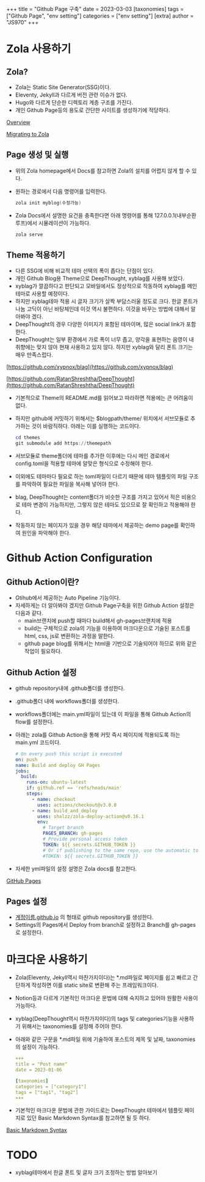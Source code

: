 +++
title = "Github Page 구축"
date = 2023-03-03
[taxonomies]
tags = ["Github Page", "env setting"]
categories = ["env setting"]
[extra]
author = "JS970"
+++
# Zola 사용하기

## Zola?

- Zola는 Static Site Generator(SSG)이다.
- Eleventy, Jekyll과 다르게 버전 관련 이슈가 없다.
- Hugo와 다르게 단순한 디렉토리 계층 구조를 가진다.
- 개인 Github Page등의 용도로 간단한 사이트를 생성하기에 적당하다.

[Overview](https://www.getzola.org/documentation/getting-started/overview/)

[Migrating to Zola](https://www.xypnox.com/blag/posts/migrating-to-zola/)

## Page 생성 및 실행

- 위의 Zola homepage에서 Docs를 참고하면 Zola의 설치를 어렵지 않게 할 수 있다.
- 원하는 경로에서 다음 명령어를 입력한다.
    
    ```powershell
    zola init myblog(수정가능)
    ```
    
- Zola Docs에서 설명한 요건을 충족한다면 아래 명령어를 통해 127.0.0.1(내부순환루프)에서 시뮬레이션이 가능하다.
    
    ```powershell
    zola serve
    ```
    

## Theme 적용하기

- 다른 SSG에 비해 비교적 테마 선택의 폭이 좁다는 단점이 있다.
- 개인 Github Blog용 Theme으로 DeepThought, xyblag를 사용해 보았다.
- xyblag가 깔끔하다고 판단되고 모바일에서도 정상적으로 작동하여 xyblag를 메인 테마로 사용할 예정이다.
- 하지만 xyblag테마 적용 시 글자 크기가 살짝 부담스러울 정도로 크다. 한글 폰트가 나눔 고딕이 아닌 바탕체인데 이것 역시 불편하다. 이것을 바꾸는 방법에 대해서 알아봐야 겠다.
- DeepThought의 경우 다양한 이미지가 포함된 테마이며, 많은 social link가 포함한다.
- DeepThought는 일부 환경에서 가로 폭이 너무 좁고, 양각을 표현하는 음영이 내 취향에는 맞지 않아 현재 사용하고 있지 않다. 하지만 xyblag와 달리 폰트 크기는 매우 만족스럽다.

[https://github.com/xypnox/blag](https://github.com/xypnox/blag)

[https://github.com/RatanShreshtha/DeepThought](https://github.com/RatanShreshtha/DeepThought)

- 기본적으로 Theme의 README.md를 읽어보고 따라하면 적용에는 큰 어려움이 없다.
- 하지만 github에 커밋하기 위해서는 $blogpath/theme/ 위치에서 서브모듈로 추가하는 것이 바람직하다. 아래는 이를 실행하는 코드이다.
    
    ```powershell
    cd themes
    git submodule add https://themepath
    ```
    
- 서브모듈로 theme폴더에 테마를 추가한 이후에는 다시 메인 경로에서 config.toml을 적용할 테마에 알맞은 형식으로 수정해야 한다.
- 이외에도 테마마다 필요로 하는 toml파일이 다르기 때문에 테마 템플릿의 파일 구조를 파악하여 필요한 파일을 복사해 넣어야 한다.
- blag, DeepThought는 content폴더가 비슷한 구조를 가지고 있어서 적은 비용으로 테마 변경이 가능하지만, 그렇지 않은 테마도 있으므로 잘 확인하고 적용해야 한다.
- 작동하지 않는 페이지가 있을 경우 해당 테마에서 제공하는 demo page를 확인하여 원인을 파악해야 한다.

# Github Action Configuration

## Github Action이란?

- Gtihub에서 제공하는 Auto Pipeline 기능이다.
- 자세하게는 더 알아봐야 겠지만 Github Page구축을 위한 Github Action 설정은 다음과 같다.
    - main브랜치에 push할 때마다 build해서 gh-pages브랜치에 적용
    - build는 구체적으로 zola의 기능을 이용하여 마크다운으로 기술된 포스트를 html, css, js로 변환하는 과정을 말한다.
    - github page blog를 위해서는 html을 기반으로 기술되어야 하므로 위와 같은 작업이 필요하다.

## Github Action 설정

- github repository내에 .github폴더를 생성한다.
- .github폴더 내에 workflows폴더를 생성한다.
- workflows폴더에는 main.yml파일이 있는데 이 파일을 통해 Github Action의 flow를 설정한다.
- 아래는 zola를 Github Action을 통해 커밋 즉시 페이지에 적용되도록 하는 main.yml 코드이다.
    
    ```yaml
    # On every push this script is executed
    on: push
    name: Build and deploy GH Pages
    jobs:
      build:
        runs-on: ubuntu-latest
        if: github.ref == 'refs/heads/main'
        steps:
          - name: checkout
            uses: actions/checkout@v3.0.0
          - name: build_and_deploy
            uses: shalzz/zola-deploy-action@v0.16.1
            env:
              # Target branch
              PAGES_BRANCH: gh-pages
              # Provide personal access token
              TOKEN: ${{ secrets.GITHUB_TOKEN }}
              # Or if publishing to the same repo, use the automatic token
              #TOKEN: ${{ secrets.GITHUB_TOKEN }}
    ```
    
- 자세한 yml파일의 설정 설명은 Zola docs를 참고한다.

[GitHub Pages](https://www.getzola.org/documentation/deployment/github-pages/)

## Pages 설정

- [계정이름.github.io](http://계정이름.github.io) 의 형태로 github repository를 생성한다.
- Settings의 Pages에서 Deploy from branch로 설정하고 Branch를 gh-pages로 설정한다.

# 마크다운 사용하기

- Zola(Eleventy, Jekyll역시 마찬가지이다)는 *.md파일로 페이지를 쉽고 빠르고 간단하게 작성하면 이를 static site로 변환해 주는 프레임워크이다.
- Notion등과 다르게 기본적인 마크다운 문법에 대해 숙지하고 있어야 원활한 사용이 가능하다.
- xyblag(DeepThought역시 마찬가지이다)의 tags 및 categories기능을 사용하기 위해서는 taxonomies를 설정해 주어야 한다.
- 아래와 같은 구문을 *.md파일 위에 기술하여 포스트의 제목 및 날짜, taxonomies의 설정이 가능하다.
    
    ```yaml
    +++
    title = "Post name"
    date = 2023-01-06
    
    [taxonomies]
    categories = ["category1"]
    tags = ["tag1", "tag2"]
    +++
    ```
    
- 기본적인 마크다운 문법에 관한 가이드로는 DeepThought 테마에서 템플릿 페이지로 있던 Basic Markdown Syntax를 참고하면 될 듯 하다.

[Basic Markdown Syntax](https://js970.github.io/posts/example/)

# TODO

- xyblag테마에서 한글 폰트 및 글자 크기 조정하는 방법 알아보기